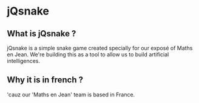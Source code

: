 # jQsnake

## What is jQsnake ?

jQsnake is a simple snake game created specially for our exposé of Maths en Jean. We're building this as a tool to allow us to build artificial intelligences.

## Why it is in french ?

'cauz our 'Maths en Jean' team is based in France.
